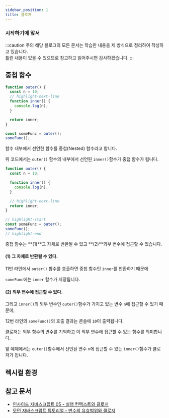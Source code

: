 ```yaml
---
sidebar_position: 1
title: 클로저
---
```


### 시작하기에 앞서

:::caution 주의
해당 블로그의 모든 문서는 학습한 내용을 제 방식으로 정리하여 작성하고 있습니다. <br/>
틀린 내용이 있을 수 있으므로 참고하고 읽어주시면 감사하겠습니다.
:::

## 중첩 함수

```javascript showLineNumbers
function outer() {
  const n = 10;
  // highlight-next-line
  function inner() {
    console.log(n);
  }

  return inner;
}

const someFunc = outer();
someFunc();
```

함수 내부에서 선언한 함수를 중첩(Nested) 함수라고 합니다.

위 코드에서는 `outer()` 함수의 내부에서 선언된 `inner()`함수가
중첩 함수가 됩니다.

```javascript showLineNumbers
function outer() {
  const n = 10;

  function inner() {
    console.log(n);
  }

  // highlight-next-line
  return inner;
}

// highlight-start
const someFunc = outer();
someFunc();
// highlight-end
```

중첩 함수는 **(1)**그 자체로 반환될 수 있고 **(2)**외부 변수에 접근할 수 있습니다.

#### (1) 그 자체로 반환될 수 있다.

11번 라인에서 `outer()` 함수를 호출하면 중첩 함수인 `inner`를 반환하기 때문에

`someFunc`에는 `inner` 함수가 저장됩니다.

#### (2) 외부 변수에 접근할 수 있다.

그리고 `inner()`의 외부 변수인 `outer()`함수가 가지고 있는 변수 `n`에 접근할 수 있기 때문에,

12번 라인의 `someFunc()`의 호출 결과는 콘솔에 `10`이 출력됩니다.

클로저는 외부 함수의 변수를 기억하고 이 외부 변수에 접근할 수 있는 함수를 의미합니다.

앞 예제에서는 `outer()`함수에서 선언된 변수 `n`에 접근할 수 있는 `inner()`함수가 클로저가 됩니다.

## 렉시컬 환경

## 참고 문서

- [인사이드 자바스크립트 05 - 실행 컨텍스트와 클로저](http://www.yes24.com/Product/Goods/11781589)
- [모던 자바스크립트 튜토리얼 - 변수의 유효범위와 클로저](https://ko.javascript.info/closure)
